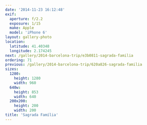 ```yaml
---
date: '2014-11-23 16:12:48'
exif:
  aperture: f/2.2
  exposure: 1/15
  make: Apple
  model: 'iPhone 6'
layout: gallery-photo
location:
  latitude: 41.40348
  longitude: 2.174245
next: /gallery/2014-barcelona-trip/e3b0811-sagrada-familia
ordering: 71
previous: /gallery/2014-barcelona-trip/620a826-sagrada-familia
sizes:
  1280:
    height: 1280
    width: 960
  640w:
    height: 853
    width: 640
  200x200:
    height: 200
    width: 200
title: 'Sagrada Família'
---
```

